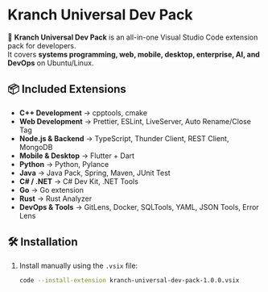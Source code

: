 # Kranch Universal Dev Pack

🚀 **Kranch Universal Dev Pack** is an all-in-one Visual Studio Code extension pack for developers.  
It covers **systems programming, web, mobile, desktop, enterprise, AI, and DevOps** on Ubuntu/Linux.

## 📦 Included Extensions
- **C++ Development** → cpptools, cmake  
- **Web Development** → Prettier, ESLint, LiveServer, Auto Rename/Close Tag  
- **Node.js & Backend** → TypeScript, Thunder Client, REST Client, MongoDB  
- **Mobile & Desktop** → Flutter + Dart  
- **Python** → Python, Pylance  
- **Java** → Java Pack, Spring, Maven, JUnit Test  
- **C# / .NET** → C# Dev Kit, .NET Tools  
- **Go** → Go extension  
- **Rust** → Rust Analyzer  
- **DevOps & Tools** → GitLens, Docker, SQLTools, YAML, JSON Tools, Error Lens  

## 🛠 Installation
1. Install manually using the `.vsix` file:  
   ```bash
   code --install-extension kranch-universal-dev-pack-1.0.0.vsix
